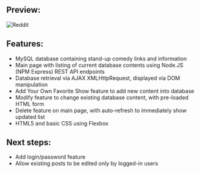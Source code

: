 ## Preview:
![Reddit](./reddit.gif)

## Features:
* MySQL database containing stand-up comedy links and information
* Main page with listing of current database contents using Node.JS (NPM Express) REST API endpoints
* Database retrieval via AJAX XMLHttpRequest, displayed via DOM manipulation 
* Add Your Own Favorite Show feature to add new content into database
* Modify feature to change existing database content, with pre-loaded HTML form
* Delete feature on main page, with auto-refresh to immediately show updated list
* HTML5 and basic CSS using Flexbox

## Next steps:
* Add login/password feature
* Allow existing posts to be edited only by logged-in users
